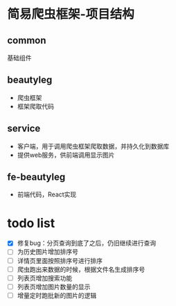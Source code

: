 # 简易爬虫框架-项目结构

## common

基础组件

## beautyleg

- 爬虫框架
- 框架爬取代码

## service

- 客户端，用于调用爬虫框架爬取数据，并持久化到数据库
- 提供web服务，供前端调用显示图片

## fe-beautyleg

- 前端代码，React实现

# todo list

- [x] 修复bug：分页查询到底了之后，仍旧继续进行查询
- [ ] 为历史图片增加排序号
- [ ] 详情页里面按照排序号进行排序
- [ ] 爬虫跑出来数据的时候，根据文件名生成排序号
- [ ] 列表页增加搜索功能
- [ ] 列表页增加图片数量的显示
- [ ] 增量定时跑批新的图片的逻辑
